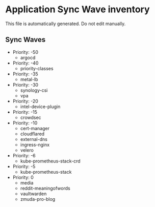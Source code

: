 # Application Sync Wave inventory

This file is automatically generated. Do not edit manually.

## Sync Waves

* Priority: -50
   * argocd
* Priority: -40
   * priority-classes
* Priority: -35
   * metal-lb
* Priority: -30
   * synology-csi
   * vpa
* Priority: -20
   * intel-device-plugin
* Priority: -15
   * crowdsec
* Priority: -10
   * cert-manager
   * cloudflared
   * external-dns
   * ingress-nginx
   * velero
* Priority: -6
   * kube-prometheus-stack-crd
* Priority: -5
   * kube-prometheus-stack
* Priority: 0
   * media
   * reddit-meaningofwords
   * vaultwarden
   * zmuda-pro-blog

